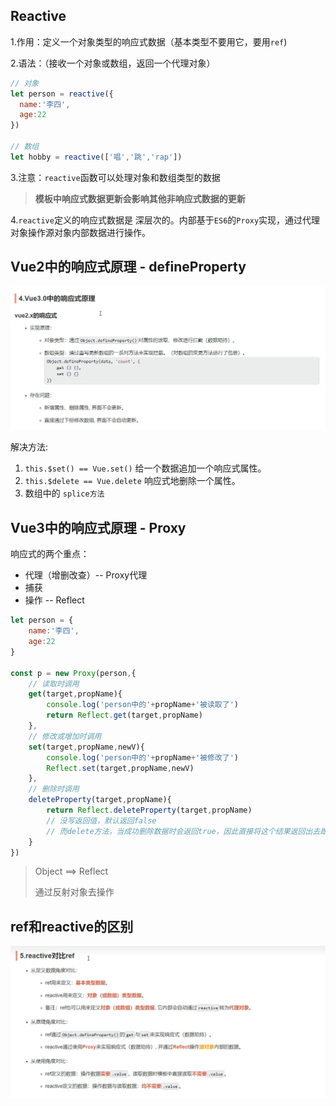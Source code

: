 ## Reactive

1.作用：定义一个对象类型的响应式数据（基本类型不要用它，要用`ref`)

2.语法：（接收一个对象或数组，返回一个代理对象）

```JavaScript
// 对象
let person = reactive({
  name:'李四',
  age:22
})

// 数组
let hobby = reactive(['唱','跳','rap'])
```

3.注意：`reactive`函数可以处理对象和数组类型的数据

> **模板中响应式数据更新会影响其他非响应式数据的更新**

4.`reactive`定义的响应式数据是 深层次的。内部基于`ES6`的`Proxy`实现，通过代理对象操作源对象内部数据进行操作。

## Vue2中的响应式原理 - defineProperty

![image-20220717093741003](images/image-20220717093741003-16580218633251.png)

解决方法:

1. `this.$set() == Vue.set()` 给一个数据追加一个响应式属性。
2. `this.$delete == Vue.delete`  响应式地删除一个属性。
3. 数组中的 `splice方法`

## Vue3中的响应式原理 - Proxy

响应式的两个重点：

- 代理（增删改查）-- Proxy代理
- 捕获
- 操作 -- Reflect

```JavaScript
let person = {
	name:'李四',
	age:22
}

const p = new Proxy(person,{
    // 读取时调用
	get(target,propName){
		console.log('person中的'+propName+'被读取了')
		return Reflect.get(target,propName)
	},
    // 修改或增加时调用
	set(target,propName,newV){
		console.log('person中的'+propName+'被修改了')
		Reflect.set(target,propName,newV)
	},
    // 删除时调用
	deleteProperty(target,propName){
		return Reflect.deleteProperty(target,propName)
		// 没写返回值，默认返回false
		// 而delete方法，当成功删除数据时会返回true，因此直接将这个结果返回出去即可
	}
})
```

> Object ==> Reflect
>
> 通过反射对象去操作

## ref和reactive的区别

![image-20220717113110099](images/image-20220717113110099-16580286714611.png)
